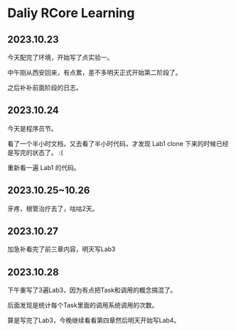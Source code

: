 # Daliy RCore Learning

## 2023.10.23

今天配完了环境，开始写了点实验一。

中午刚从西安回来，有点累，差不多明天正式开始第二阶段了。

之后补补前面阶段的日志。

## 2023.10.24

今天是程序员节。

看了一个半小时文档，又去看了半小时代码，才发现 Lab1 clone 下来的时候已经是写完的状态了。 :(

重新看一遍 Lab1 的代码。

## 2023.10.25~10.26

牙疼，根管治疗去了，咕咕2天。

## 2023.10.27

加急补看完了前三章内容，明天写Lab3

## 2023.10.28

下午重写了3遍Lab3，因为有点把Task和调用的概念搞混了。

后面发现是统计每个Task里面的调用系统调用的次数。

算是写完了Lab3，今晚继续看看第四章然后明天开始写Lab4。

